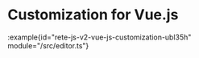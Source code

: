 # Customization for Vue.js

:example{id="rete-js-v2-vue-js-customization-ubl35h" module="/src/editor.ts"}

